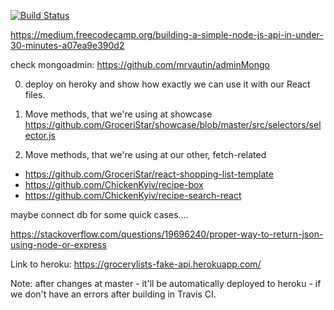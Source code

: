 [![Build Status](https://travis-ci.org/GroceriStar/fake-api.svg?branch=master)](https://travis-ci.org/GroceriStar/fake-api)


https://medium.freecodecamp.org/building-a-simple-node-js-api-in-under-30-minutes-a07ea9e390d2


check mongoadmin: https://github.com/mrvautin/adminMongo


0. deploy on heroky and show how exactly we can use it with our React files.

1. Move methods, that we're using at showcase
https://github.com/GroceriStar/showcase/blob/master/src/selectors/selector.js

2. Move methods, that we're using at our other, fetch-related
- https://github.com/GroceriStar/react-shopping-list-template
- https://github.com/ChickenKyiv/recipe-box
- https://github.com/ChickenKyiv/recipe-search-react

maybe connect db for some quick cases....

https://stackoverflow.com/questions/19696240/proper-way-to-return-json-using-node-or-express

Link to heroku: https://grocerylists-fake-api.herokuapp.com/

Note: after changes at master - it'll be automatically deployed to heroku - if we don't have an errors after building in Travis CI.
